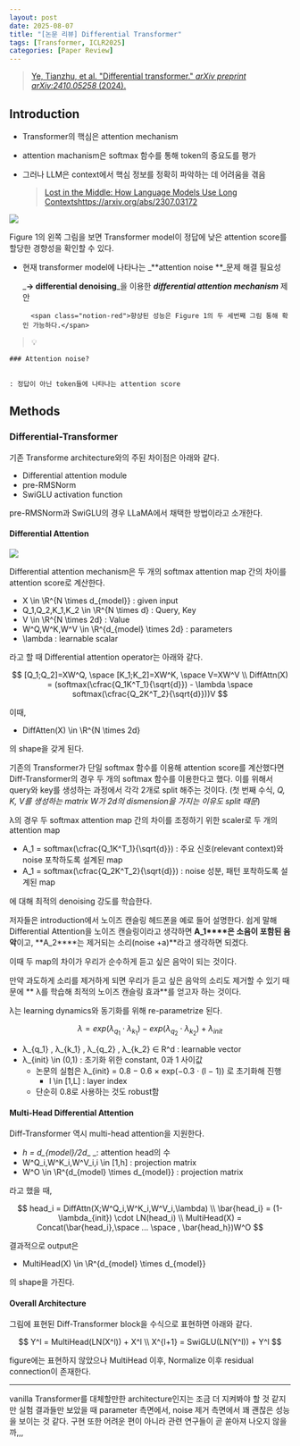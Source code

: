 ```yaml
---
layout: post
date: 2025-08-07
title: "[논문 리뷰] Differential Transformer"
tags: [Transformer, ICLR2025]
categories: [Paper Review]
---
```


> [Ye, Tianzhu, et al. "Differential transformer." ](https://arxiv.org/abs/2410.05258)[_arXiv preprint arXiv:2410.05258_](https://arxiv.org/abs/2410.05258)[ (2024).](https://arxiv.org/abs/2410.05258)



## Introduction

- Transformer의 핵심은 attention mechanism
- attention machanism은 softmax 함수를 통해 token의 중요도를 평가
- 그러나 LLM은 context에서 핵심 정보를 정확히 파악하는 데 어려움을 겪음

	> [Lost in the Middle: How Language Models Use Long Contextshttps://arxiv.org/abs/2307.03172](https://arxiv.org/abs/2307.03172)


![](https://prod-files-secure.s3.us-west-2.amazonaws.com/542b861c-36a8-4051-84e5-8804b6728dba/9083ea56-691a-4752-ae26-47f403431ac8/image.png?X-Amz-Algorithm=AWS4-HMAC-SHA256&X-Amz-Content-Sha256=UNSIGNED-PAYLOAD&X-Amz-Credential=ASIAZI2LB466XRVSN32A%2F20250911%2Fus-west-2%2Fs3%2Faws4_request&X-Amz-Date=20250911T230059Z&X-Amz-Expires=3600&X-Amz-Security-Token=IQoJb3JpZ2luX2VjEKb%2F%2F%2F%2F%2F%2F%2F%2F%2F%2FwEaCXVzLXdlc3QtMiJIMEYCIQDsScH8kMTfWQxO%2FthZWPjEYYahhm%2FNJ5E1y%2BqHblihEQIhAPS9hJkwKZAMTK7ENq36fo2aYLv%2FgXwCE%2BF7ElygIE5tKv8DCB8QABoMNjM3NDIzMTgzODA1Igy6HJ9ChaWFXAzgvBYq3AMoOPQ5IfW3L9Bl0jNvJWrpXhEUfr%2Bg6ftb0GuO5fmleZnUM0v5kITA0toC%2FzmGQHKkrHo7BFbYe2uEGUX%2FY%2BkyhpGzpKfYBjp7%2FOPAhQMfc0tKYeMRltAmxGF8XfHT7aovUrCvLx1XFC2QkRO2qhXgzR%2FoSCY6bC3etreOQQkEG0XBeV1Ps8WjqcuwigiZksNLCuuYOFcnWf3U84%2BFwIKGkE7Qz2UyTSUxkmZLRKA0VBoJ3RqLZZw0YZhxus%2FD%2Bg%2BSCyr%2FryRFSDq5BxcNK%2Ba1hvBiqumyh74VSO4mrsruvI0OIczoOHhWaQX40Oa8mybPntsbVVL2x4Jgq7HO%2Bl8YJNsDowS%2BYTAMtPG6bglPstFNjPTfpbeJrejMT%2FzS5YAIttjMgHP81oePRHpP3CrXxsrblrsJhG7JOqAiilCSZ4iq5rsVcUBQzUZmj%2FuyXkIUu4%2BBKF%2BBZNvlMfqm5Ux%2FVa9gvP20AiTagNfZ9woVPWe%2B1G7MThiTNvN%2FL8JKTOLuO82gDtAyTMBtfxRjw813EoovXvI1DxgGJWmx6unzq%2FEJXtil2H%2FD4dy4xheefXd%2FzCtf9qBcJltTHOJSja8fNf9bKKkvGsOqECm1CpuqFnQTnNLO4UCmjdaTbDCUhY3GBjqkAbsiKzn7YSivhEvKGKye14Hbj6lGWl%2BKEtg37shjlWRpcyyKJoT6FMbNipk3y7nqMoe5iZumIyjvINsX35EDEjtoXFo8DK8u4cLDt%2FGrSEc19UvBOf0oBF90ALa4GNA6tgB7jRusMSOYMj8osOXSlELkD8AJyF8FteSdVHUjTOTZAq3MavFEm302kP5osPHoMLoZXE32Evxszjr3hqM8MUB%2BlxbT&X-Amz-Signature=70f0292d92bb3b53b842bd9096d15a777da6f83679780779998c16cd541337c1&X-Amz-SignedHeaders=host&x-amz-checksum-mode=ENABLED&x-id=GetObject)


Figure 1의 왼쪽 그림을 보면 Transformer model이 정답에 낮은 attention score를 할당한 경향성을 확인할 수 있다.

- 현재 transformer model에 나타나는 _**attention noise **_문제 해결 필요성

	_**→ differential denoising**_을 이용한 _**differential attention mechanism**_ 제안


		<span class="notion-red">향상된 성능은 Figure 1의 두 세번째 그림 통해 확인 가능하다.</span>


> 💡 


	### Attention noise?


	: 정답이 아닌 token들에 나타나는 attention score



## Methods



### Differential-Transformer


기존 Transforme architecture와의 주된 차이점은 아래와 같다.

- Differential attention module
- pre-RMSNorm
- SwiGLU activation function

pre-RMSNorm과 SwiGLU의 경우 LLaMA에서 채택한 방법이라고 소개한다.



#### Differential Attention


![](https://prod-files-secure.s3.us-west-2.amazonaws.com/542b861c-36a8-4051-84e5-8804b6728dba/116d70b2-1963-4810-9167-f4c7d8a06e8f/image.png?X-Amz-Algorithm=AWS4-HMAC-SHA256&X-Amz-Content-Sha256=UNSIGNED-PAYLOAD&X-Amz-Credential=ASIAZI2LB466XRVSN32A%2F20250911%2Fus-west-2%2Fs3%2Faws4_request&X-Amz-Date=20250911T230059Z&X-Amz-Expires=3600&X-Amz-Security-Token=IQoJb3JpZ2luX2VjEKb%2F%2F%2F%2F%2F%2F%2F%2F%2F%2FwEaCXVzLXdlc3QtMiJIMEYCIQDsScH8kMTfWQxO%2FthZWPjEYYahhm%2FNJ5E1y%2BqHblihEQIhAPS9hJkwKZAMTK7ENq36fo2aYLv%2FgXwCE%2BF7ElygIE5tKv8DCB8QABoMNjM3NDIzMTgzODA1Igy6HJ9ChaWFXAzgvBYq3AMoOPQ5IfW3L9Bl0jNvJWrpXhEUfr%2Bg6ftb0GuO5fmleZnUM0v5kITA0toC%2FzmGQHKkrHo7BFbYe2uEGUX%2FY%2BkyhpGzpKfYBjp7%2FOPAhQMfc0tKYeMRltAmxGF8XfHT7aovUrCvLx1XFC2QkRO2qhXgzR%2FoSCY6bC3etreOQQkEG0XBeV1Ps8WjqcuwigiZksNLCuuYOFcnWf3U84%2BFwIKGkE7Qz2UyTSUxkmZLRKA0VBoJ3RqLZZw0YZhxus%2FD%2Bg%2BSCyr%2FryRFSDq5BxcNK%2Ba1hvBiqumyh74VSO4mrsruvI0OIczoOHhWaQX40Oa8mybPntsbVVL2x4Jgq7HO%2Bl8YJNsDowS%2BYTAMtPG6bglPstFNjPTfpbeJrejMT%2FzS5YAIttjMgHP81oePRHpP3CrXxsrblrsJhG7JOqAiilCSZ4iq5rsVcUBQzUZmj%2FuyXkIUu4%2BBKF%2BBZNvlMfqm5Ux%2FVa9gvP20AiTagNfZ9woVPWe%2B1G7MThiTNvN%2FL8JKTOLuO82gDtAyTMBtfxRjw813EoovXvI1DxgGJWmx6unzq%2FEJXtil2H%2FD4dy4xheefXd%2FzCtf9qBcJltTHOJSja8fNf9bKKkvGsOqECm1CpuqFnQTnNLO4UCmjdaTbDCUhY3GBjqkAbsiKzn7YSivhEvKGKye14Hbj6lGWl%2BKEtg37shjlWRpcyyKJoT6FMbNipk3y7nqMoe5iZumIyjvINsX35EDEjtoXFo8DK8u4cLDt%2FGrSEc19UvBOf0oBF90ALa4GNA6tgB7jRusMSOYMj8osOXSlELkD8AJyF8FteSdVHUjTOTZAq3MavFEm302kP5osPHoMLoZXE32Evxszjr3hqM8MUB%2BlxbT&X-Amz-Signature=f590f104987401a96316bb393fe561a9e41ee4803f9b4d5d551a2a56f3518293&X-Amz-SignedHeaders=host&x-amz-checksum-mode=ENABLED&x-id=GetObject)


Differential attention mechanism은 두 개의 softmax attention map 간의 차이를 attention score로 계산한다.

- X \in \R^{N \times d\_{model}} : given input
- Q\_1,Q\_2,K\_1,K\_2 \in \R^{N \times d} : Query, Key
- V \in \R^{N \times 2d} : Value
- W^Q,W^K,W^V \in \R^{d\_{model} \times 2d} : parameters
- \lambda : learnable scalar

라고 할 때 Differential attention operator는 아래와 같다.


$$
[Q_1;Q_2]=XW^Q, \space [K_1;K_2]=XW^K, \space V=XW^V \\
DiffAttn(X) = (softmax(\cfrac{Q_1K^T_1}{\sqrt{d}}) - \lambda \space softmax(\cfrac{Q_2K^T_2}{\sqrt{d}}))V
$$


이때,

- DiffAtten(X) \in \R^{N \times 2d}

의 shape을 갖게 된다.


기존의 Transformer가 단일 softmax 함수를 이용해 attention score를 계산했다면 Diff-Transformer의 경우 두 개의 softmax 함수를 이용한다고 했다. 이를 위해서 query와 key를 생성하는 과정에서 각각 2개로 split 해주는 것이다. <span class="notion-red">(첫 번째 수식, </span><span class="notion-red">_Q, K, V를 생성하는 matrix W가 2d의 dismension을 가지는 이유도 split 때문_</span><span class="notion-red">)</span>


 λ의 경우 두 softmax attention map 간의 차이를 조정하기 위한 scaler로 두 개의 attention map

- A\_1 = softmax(\cfrac{Q\_1K^T\_1}{\sqrt{d}}) : 주요 신호(relevant context)와 noise 포착하도록 설계된 map
- A\_1 = softmax(\cfrac{Q\_2K^T\_2}{\sqrt{d}}) : noise 성분, 패턴 포착하도록 설계된 map 

에 대해 최적의 denoising 강도를 학습한다.


저자들은 introduction에서 노이즈 캔슬링 헤드폰을 예로 들어 설명한다. 쉽게 말해 Differential Attention을 노이즈 캔슬링이라고 생각하면 **A\_1****은 소음이 포함된 음악**이고, **A\_2****는 제거되는 소리(noise +a)**라고 생각하면 되겠다. 


이때 두 map의 차이가 우리가 순수하게 듣고 싶은 음악이 되는 것이다. 


만약 과도하게 소리를 제거하게 되면 우리가 듣고 싶은 음악의 소리도 제거할 수 있기 때문에 ** λ를 학습해 최적의 노이즈 캔슬링 효과**를 얻고자 하는 것이다.


λ는 learning dynamics와 동기화를 위해 re-parametrize 된다.


$$
\lambda = exp(\lambda_{q_1} \cdot \lambda_{k_1}) - exp(\lambda_{q_2} \cdot \lambda_{k_2}) + \lambda_{init}
$$

- λ\_{q\_1} , λ\_{k\_1} , λ\_{q\_2} , λ\_{k\_2} ∈ R^d : learnable vector
- λ\_{init} \in (0,1) : 초기화 위한 constant, 0과 1 사이값
	- 논문의 실험은 λ\_{init} = 0.8 − 0.6 × exp(−0.3 · (l − 1)) 로 초기화해 진행
		- l \in [1,L] : layer index
	- 단순히 0.8로 사용하는 것도 robust함


#### **Multi-Head Differential Attention**


Diff-Transformer 역시 multi-head attention을 지원한다.

- _h = d\_{model}/2d__ _: attention head의 수
- W^Q\_i,W^K\_i,W^V\_i,i \in [1,h] : projection matrix
- W^O \in \R^{d\_{model} \times d\_{model}} : projection matrix

라고 했을 때,


$$
head_i = DiffAttn(X;W^Q_i,W^K_i,W^V_i,\lambda) \\
\bar{head_i} = (1-\lambda_{init}) \cdot LN(head_i) \\
MultiHead(X) = Concat(\bar{head_i},\space ... \space , \bar{head_h})W^O
$$


결과적으로 output은

- MultiHead(X) \in \R^{d\_{model} \times d\_{model}}

의 shape을 가진다.



#### Overall Architecture


그림에 표현된 Diff-Transformer block을 수식으로 표현하면 아래와 같다.


$$
Y^l = MultiHead(LN(X^l)) + X^l \\
X^{l+1} = SwiGLU(LN(Y^l)) + Y^l
$$


figure에는 표현하지 않았으나 MultiHead 이후, Normalize 이후 residual connection이 존재한다.


---


vanilla Transformer를 대체할만한 architecture인지는 조금 더 지켜봐야 할 것 같지만 실험 결과들만 보았을 때 parameter 측면에서, noise 제거 측면에서 꽤 괜찮은 성능을 보이는 것 같다. 구현 또한 어려운 편이 아니라 관련 연구들이 곧 쏟아져 나오지 않을까,,,

